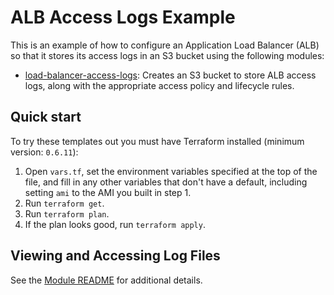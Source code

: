 # ALB Access Logs Example

This is an example of how to configure an Application Load Balancer (ALB) so that it stores its access logs in an S3
bucket using the following modules:

* [load-balancer-access-logs](/modules/logs/load-balancer-access-logs): Creates an S3 bucket to store ALB access logs, along with the
  appropriate access policy and lifecycle rules.

## Quick start

To try these templates out you must have Terraform installed (minimum version: `0.6.11`):

1. Open `vars.tf`, set the environment variables specified at the top of the file, and fill in any other variables that
   don't have a default, including setting `ami` to the AMI you built in step 1.
1. Run `terraform get`.
1. Run `terraform plan`.
1. If the plan looks good, run `terraform apply`.

## Viewing and Accessing Log Files

See the [Module README](../../../modules/logs/load-balancer-access-logs/README.md) for additional details.